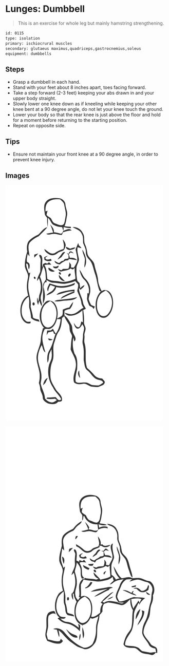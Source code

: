 # Lunges: Dumbbell
> This is an exercise for whole leg but mainly hamstring strengthening.

``` 
id: 0115 
type: isolation 
primary: ischiocrural muscles 
secondary: glutaeus maximus,quadriceps,gastrocnemius,soleus 
equipment: dumbbells 
``` 

## Steps

 - Grasp a dumbbell in each hand.
 - Stand with your feet about 8 inches apart, toes facing forward.
 - Take a step forward (2-3 feet) keeping your abs drawn in and your upper body straight.
 - Slowly lower one knee down as if kneeling while keeping your other knee bent at a 90 degree angle, do not let your knee touch the ground.
 - Lower your body so that the rear knee is just above the floor and hold for a moment before returning to the starting position.
 - Repeat on opposite side.

## Tips

 - Ensure not maintain your front knee at a 90 degree angle, in order to prevent knee injury.

## Images

![](./../svg/0115-relaxation.svg)

![](./../svg/0115-tension.svg)
